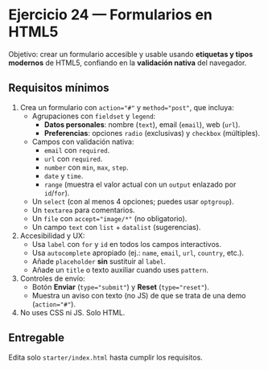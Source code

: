 # Ejercicio 24 — Formularios en HTML5

Objetivo: crear un formulario accesible y usable usando **etiquetas y tipos modernos** de HTML5, confiando en la **validación nativa** del navegador.

## Requisitos mínimos

1. Crea un formulario con `action="#"` y `method="post"`, que incluya:
   - Agrupaciones con `fieldset` y `legend`:
     - **Datos personales**: nombre (`text`), email (`email`), web (`url`).
     - **Preferencias**: opciones `radio` (exclusivas) y `checkbox` (múltiples).
   - Campos con validación nativa:
     - `email` con `required`.
     - `url` con `required`.
     - `number` con `min`, `max`, `step`.
     - `date` y `time`.
     - `range` (muestra el valor actual con un `output` enlazado por `id`/`for`).
   - Un `select` (con al menos 4 opciones; puedes usar `optgroup`).
   - Un `textarea` para comentarios.
   - Un `file` con `accept="image/*"` (no obligatorio).
   - Un campo `text` con `list` + `datalist` (sugerencias).
2. Accesibilidad y UX:
   - Usa `label` con `for` y `id` en todos los campos interactivos.
   - Usa `autocomplete` apropiado (ej.: `name`, `email`, `url`, `country`, etc.).
   - Añade `placeholder` **sin** sustituir al `label`.
   - Añade un `title` o texto auxiliar cuando uses `pattern`.
3. Controles de envío:
   - Botón **Enviar** (`type="submit"`) y **Reset** (`type="reset"`).
   - Muestra un aviso con texto (no JS) de que se trata de una demo (`action="#"`).
4. No uses CSS ni JS. Solo HTML.

## Entregable

Edita solo `starter/index.html` hasta cumplir los requisitos.
